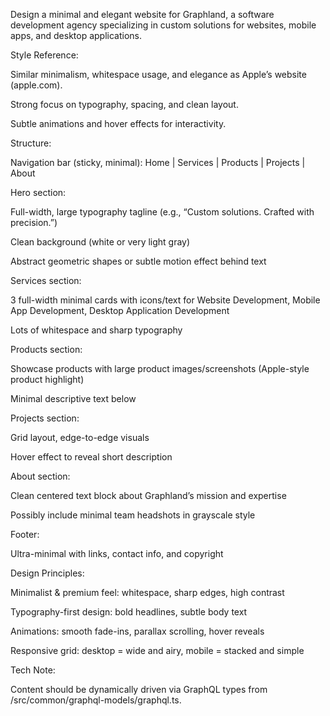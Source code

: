 Design a minimal and elegant website for Graphland, a software development agency specializing in custom solutions for websites, mobile apps, and desktop applications.

Style Reference:

Similar minimalism, whitespace usage, and elegance as Apple’s website (apple.com).

Strong focus on typography, spacing, and clean layout.

Subtle animations and hover effects for interactivity.

Structure:

Navigation bar (sticky, minimal): Home | Services | Products | Projects | About

Hero section:

Full-width, large typography tagline (e.g., “Custom solutions. Crafted with precision.”)

Clean background (white or very light gray)

Abstract geometric shapes or subtle motion effect behind text

Services section:

3 full-width minimal cards with icons/text for Website Development, Mobile App Development, Desktop Application Development

Lots of whitespace and sharp typography

Products section:

Showcase products with large product images/screenshots (Apple-style product highlight)

Minimal descriptive text below

Projects section:

Grid layout, edge-to-edge visuals

Hover effect to reveal short description

About section:

Clean centered text block about Graphland’s mission and expertise

Possibly include minimal team headshots in grayscale style

Footer:

Ultra-minimal with links, contact info, and copyright

Design Principles:

Minimalist & premium feel: whitespace, sharp edges, high contrast

Typography-first design: bold headlines, subtle body text

Animations: smooth fade-ins, parallax scrolling, hover reveals

Responsive grid: desktop = wide and airy, mobile = stacked and simple

Tech Note:

Content should be dynamically driven via GraphQL types from /src/common/graphql-models/graphql.ts.